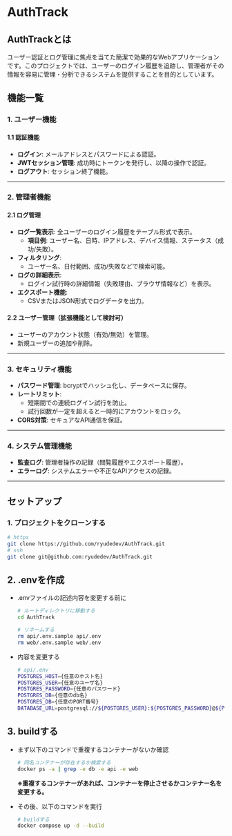 # AuthTrack
## AuthTrackとは
ユーザー認証とログ管理に焦点を当てた簡潔で効果的なWebアプリケーションです。このプロジェクトでは、ユーザーのログイン履歴を追跡し、管理者がその情報を容易に管理・分析できるシステムを提供することを目的としています。

## 機能一覧

### **1. ユーザー機能**
#### **1.1 認証機能**
- **ログイン**: メールアドレスとパスワードによる認証。
- **JWTセッション管理**: 成功時にトークンを発行し、以降の操作で認証。
- **ログアウト**: セッション終了機能。

---

### **2. 管理者機能**
#### **2.1 ログ管理**
- **ログ一覧表示**: 全ユーザーのログイン履歴をテーブル形式で表示。
  - **項目例**: ユーザー名、日時、IPアドレス、デバイス情報、ステータス（成功/失敗）。
- **フィルタリング**:  
  - ユーザー名、日付範囲、成功/失敗などで検索可能。
- **ログの詳細表示**:  
  - ログイン試行時の詳細情報（失敗理由、ブラウザ情報など）を表示。
- **エクスポート機能**:  
  - CSVまたはJSON形式でログデータを出力。

#### **2.2 ユーザー管理**（拡張機能として検討可）
- ユーザーのアカウント状態（有効/無効）を管理。
- 新規ユーザーの追加や削除。

---

### **3. セキュリティ機能**
- **パスワード管理**: bcryptでハッシュ化し、データベースに保存。
- **レートリミット**:  
  - 短期間での連続ログイン試行を防止。
  - 試行回数が一定を超えると一時的にアカウントをロック。
- **CORS対策**: セキュアなAPI通信を保証。

---

### **4. システム管理機能**
- **監査ログ**: 管理者操作の記録（閲覧履歴やエクスポート履歴）。
- **エラーログ**: システムエラーや不正なAPIアクセスの記録。

---

## セットアップ
### **1. プロジェクトをクローンする**
```bash
# https
git clone https://github.com/ryudedev/AuthTrack.git
# ssh
git clone git@github.com:ryudedev/AuthTrack.git
```

## **2. .envを作成**
- .envファイルの記述内容を変更する前に
  ```bash
  # ルートディレクトリに移動する
  cd AuthTrack

  # リネームする
  rm api/.env.sample api/.env
  rm web/.env.sample web/.env
  ```
- 内容を変更する

  ```bash
  # api/.env
  POSTGRES_HOST={任意のホスト名}
  POSTGRES_USER={任意のユーザ名}
  POSTGRES_PASSWORD={任意のパスワード}
  POSTGRES_DB={任意のdb名}
  POSTGRES_DB={任意のPORT番号}
  DATABASE_URL=postgresql://${POSTGRES_USER}:${POSTGRES_PASSWORD}@${POSTGRES_HOST}:${POSTGRES_PORT}/${POSTGRES_DB}?schema=public
  ```

## **3. buildする**
- まず以下のコマンドで重複するコンテナーがないか確認
  ```bash
  # 同名コンテナーが存在するか検索する
  docker ps -a | grep -e db -e api -e web
  ```
  **※重複するコンテナーがあれば、コンテナーを停止させるかコンテナー名を変更する。**

- その後、以下のコマンドを実行
  ```bash
  # buildする
  docker compose up -d --build
  ```